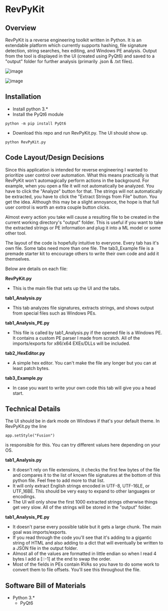 # RevPyKit

## Overview
RevPyKit is a reverse engineering toolkit written in Python. It is an extendable platform which currently supports hashing, file signature detection, string searches, hex editing, and Windows PE analysis. Output from the tool is displayed in the UI (created using PyQt6) and saved to a "output" folder for further analysis (primarily .json & .txt files). 

![image](https://github.com/FiftyFiveAA/RevPyKit/assets/90160593/5b42dc5b-9d18-49d8-a2ec-c5e9e2d44c6f)

![image](https://github.com/FiftyFiveAA/RevPyKit/assets/90160593/56876c60-441d-4111-a34d-fefa7a8cf6af)

## Installation

* Install python 3.*
* Install the PyQt6 module
```
python -m pip install PyQt6
```
* Download this repo and run RevPyKit.py. The UI should show up.
```
python RevPyKit.py
```

## Code Layout/Design Decisions
Since this application is intended for reverse engineering I wanted to prioritize user control over automation. What this means practically is that RevPyKit won't automagically perform actions in the background. For example, when you open a file it will not automatically be analyzed. You have to click the "Analyze" button for that. The strings will not automatically be extracted, you have to click the "Extract Strings from File" button. You get the idea. Although this may be a slight annoyance, the hope is that full user control is worth an extra couple button clicks.

Almost every action you take will cause a resulting file to be created in the current working directory's "output" folder. This is useful if you want to take the extracted strings or PE information and plug it into a ML model or some other tool.

The layout of the code is hopefully intuitive to everyone. Every tab has it's own file. Some tabs need more than one file. The tab3_Example file is a premade starter kit to encourage others to write their own code and add it themselves.

Below are details on each file:

**RevPyKit.py**
* This is the main file that sets up the UI and the tabs. 

**tab1_Analysis.py**
* This tab analyzes file signatures, extracts strings, and shows output from special files such as Windows PEs.

**tab1_Analysis_PE.py**
* This file is called by tab1_Analysis.py if the opened file is a Windows PE. It contains a custom PE parser I made from scratch. All of the imports/exports for x86/x64 EXEs/DLLs will be included.

**tab2_HexEditor.py**
* A simple hex editor. You can't make the file any longer but you can at least patch bytes.

**tab3_Example.py**
* In case you want to write your own code this tab will give you a head start.

## Technical Details

The UI should be in dark mode on Windows if that's your default theme. In RevPyKit.py the line
```
app.setStyle("Fusion")
```
is responsible for this. You can try different values here depending on your OS.

**tab1_Analysis.py**
* It doesn't rely on file extensions, it checks the first few bytes of the file and compares it to the list of known file signatures at the bottom of this python file. Feel free to add more to that list.
* It will only extract English strings encoded in UTF-8, UTF-16LE, or UTF_16BE. This should be very easy to expand to other languages or encodings.
* The UI will only show the first 1000 extracted strings otherwise things get very slow. All of the strings will be stored in the "output" folder.

**tab1_Analysis_PE.py**
* It doesn't parse every possible table but it gets a large chunk. The main goal was imports/exports.
* If you read through the code you'll see that it's adding to a gigantic string of HTML and also adding to a dict that will eventually be written to a JSON file in the output folder.
* Almost all of the values are formatted in little endian so when I read 4 bytes I add a [::-1] at the end to swap the order.
* Most of the fields in PEs contain RVAs so you have to do some work to convert them to file offsets. You'll see this throughout the file.

## Software Bill of Materials
* Python 3.*
  - PyQt6
